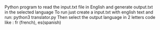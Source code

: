 Python program to read the input.txt file in English  and generate output.txt in the selected language
To run just create a input.txt with english text and run:
python3 translator.py
Then select the output language in 2 letters code like : fr (french), es(spanish)
